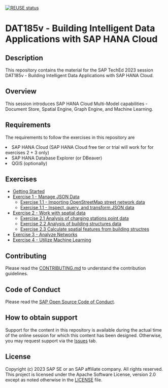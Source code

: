 [![REUSE status](https://api.reuse.software/badge/github.com/SAP-samples/teched2023-DA285v)](https://api.reuse.software/info/github.com/SAP-samples/teched2023-DA285v)

# DAT185v - Building Intelligent Data Applications with SAP HANA Cloud

## Description

This repository contains the material for the SAP TechEd 2023 session DAT185v - Building Intelligent Data Applications with SAP HANA Cloud.  

## Overview

This session introduces SAP HANA Cloud Multi-Model capabilities - Document Store, Spatial Engine, Graph Engine, and Machine Learning.

## Requirements

The requirements to follow the exercises in this repository are
<li>SAP HANA Cloud (SAP HANA Cloud free tier or trial will work for for exercises 2 + 3 only)
<li>SAP HANA Database Explorer (or DBeaver)
<li>QGIS (optionally)

## Exercises

- [Getting Started](exercises/ex0/)
- [Exercise 1 - Manage JSON Data](exercises/ex1/)
    - [Exercise 1.1 - Importing OpenStreetMap street network data](exercises/ex1#11)
    - [Exercise 1.1 - Inspect, query, and transform JSON data](exercises/ex1#12)
- [Exercise 2 - Work with spatial data](exercises/ex2/)
    - [Exercise 2.1 Analysis of charging stations point data](exercises/ex2#21)
    - [Exercise 2.2 Analysis of building structures data](exercises/ex2#22)
    - [Exercise 2.3 Calculate spatial features from building structres](exercises/ex2#23)
- [Exercise 3 - Analyze Networks](exercises/ex3/)
- [Exercise 4 - Utilize Machine Learning](exercises/ex4/)
  
## Contributing
Please read the [CONTRIBUTING.md](./CONTRIBUTING.md) to understand the contribution guidelines.

## Code of Conduct
Please read the [SAP Open Source Code of Conduct](https://github.com/SAP-samples/.github/blob/main/CODE_OF_CONDUCT.md).

## How to obtain support

Support for the content in this repository is available during the actual time of the online session for which this content has been designed. Otherwise, you may request support via the [Issues](../../issues) tab.

## License
Copyright (c) 2023 SAP SE or an SAP affiliate company. All rights reserved. This project is licensed under the Apache Software License, version 2.0 except as noted otherwise in the [LICENSE](LICENSES/Apache-2.0.txt) file.
